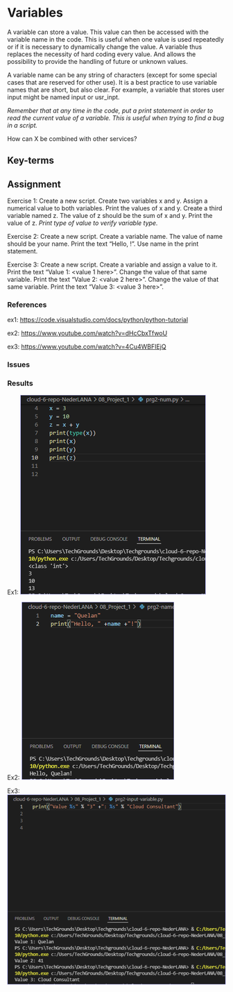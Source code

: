 # Variables

A variable can store a value. This value can then be accessed with the variable name in the code. This is useful when one value is used repeatedly or if it is necessary to dynamically change the value.
A variable thus replaces the necessity of hard coding every value. And allows the possibility to provide the handling of future or unknown values.

A variable name can be any string of characters (except for some special cases that are reserved for other use). It is a best practice to use variable names that are short, but also clear. For example, a variable that stores user input might be named input or usr_inpt.

*Remember that at any time in the code, put a print statement in order to read the current value of a variable. This is useful when trying to find a bug in a script.*

How can X be combined with other services?


## Key-terms


## Assignment
Exercise 1:
Create a new script.
Create two variables x and y. Assign a numerical value to both variables.
Print the values of x and y.
Create a third variable named z. The value of z should be the sum of x and y.
Print the value of z.
*Print type of value to verify variable type.*

Exercise 2:
Create a new script.
Create a variable name. The value of name should be your name.
Print the text “Hello, <your name here>!”. Use name in the print statement.

Exercise 3:
Create a new script.
Create a variable and assign a value to it.
Print the text “Value 1: <value 1 here>”.
Change the value of that same variable.
Print the text “Value 2: <value 2 here>”.
Change the value of that same variable.
Print the text “Value 3: <value 3 here>”.

### References
ex1:
https://code.visualstudio.com/docs/python/python-tutorial

ex2:
https://www.youtube.com/watch?v=dHcCbxTfwoU

ex3: 
https://www.youtube.com/watch?v=4Cu4WBFIEjQ


### Issues


### Results

Ex1:
![](../00_includes/wk08/2-ex1-xyz.png)

Ex2:
![](../00_includes/wk08/2-ex2-name.png)

Ex3: 
![](../00_includes/wk08/2-ex3-input.png)